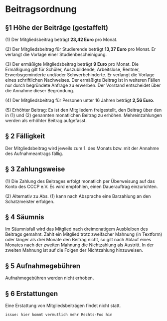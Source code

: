 # Beitragsordnung 


## §1 Höhe der Beiträge (gestaffelt)
 
(1) Der Mitgliedsbeitrag beträgt **23,42 Euro** pro Monat.
 
(2) Der Mitgliedsbeitrag für Studierende beträgt **13,37 Euro** pro Monat. Er verlangt die Vorlage einer Studienbescheinigung.
 
(3) Der ermäßigte Mitgliedsbeitrag beträgt **9 Euro** pro Monat. Die Ermäßigung gilt für Schüler, Auszubildende, Arbeitslose, Rentner, Erwerbsgeminderte und/oder Schwerbehinderte. Er verlangt die Vorlage eines schriftlichen Nachweises. Der ermäßigte Beitrag ist in weiteren Fällen nur durch begründete Anfrage zu erwerben. Der Vorstand entscheidet über die Annahme dieser Begründung.
 
(4) Der Mitgliedsbeitrag für Personen unter 16 Jahren beträgt **2,56 Euro**.
 
(5) Erhöhter Beitrag: Es ist den Mitgliedern freigestellt, den Beitrag über den in (1) und (2) genannten monatlichen Beitrag zu erhöhen. Mehreinzahlungen werden als erhöhter Beitrag aufgefasst.

## § 2 Fälligkeit
 
Der Mitgliedsbeitrag wird jeweils zum 1. des Monats bzw. mit der Annahme des Aufnahmeantrags fällig.
 
## § 3 Zahlungsweise

(1) Die Zahlung des Beitrages erfolgt monatlich per Überweisung auf das Konto des CCCP e.V. Es wird empfohlen, einen Dauerauftrag einzurichten.

(2) Alternativ zu Abs. (1) kann nach Absprache eine Barzahlung an den Schatzmeister erfolgen.

## § 4 Säumnis

Im Säumnisfall wird das Mitglied nach dreimonatigem Ausbleiben des Beitrags gemahnt. Zahlt ein Mitglied trotz zweifacher Mahnung (in Textform) oder länger als drei Monate den Beitrag nicht, so gilt nach Ablauf eines Monates nach der zweiten Mahnung die Nichtzahlung als Austritt. In der zweiten Mahnung ist auf die Folgen der Nichtzahlung hinzuweisen.

## § 5 Aufnahmegebühren
 
Aufnahmegebühren werden nicht erhoben.

## § 6 Erstattungen

Eine Erstattung von Mitgliedsbeiträgen findet nicht statt.

`issue: hier kommt vermutlich mehr Rechts-Foo hin`
